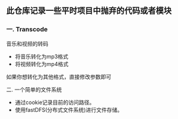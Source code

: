 ## 此仓库记录一些平时项目中抛弃的代码或者模块



### 一.  Transcode

音乐和视频的转码

- 将音乐转化为mp3格式
- 将视频转化为mp4格式

如果你想转化为其他格式，直接修改参数即可



二. 一个简单的文件系统

- 通过cookie记录目前的访问路径。
- 使用fastDFS(分布式文件系统)进行文件存储。